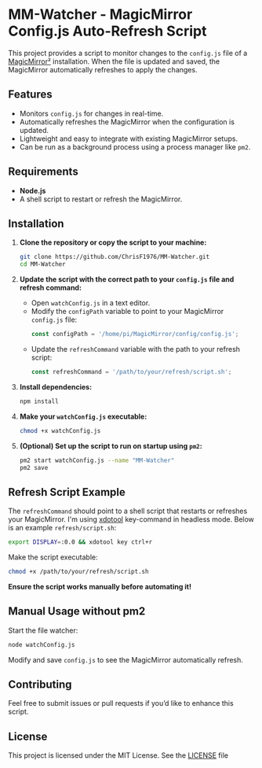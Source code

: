 # MM-Watcher - MagicMirror Config.js Auto-Refresh Script

This project provides a script to monitor changes to the `config.js` file of a [MagicMirror²](https://magicmirror.builders/) installation. When the file is updated and saved, the MagicMirror automatically refreshes to apply the changes.

## Features
- Monitors `config.js` for changes in real-time.
- Automatically refreshes the MagicMirror when the configuration is updated.
- Lightweight and easy to integrate with existing MagicMirror setups.
- Can be run as a background process using a process manager like `pm2`.

## Requirements
- **Node.js**
- A shell script to restart or refresh the MagicMirror.

## Installation

1. **Clone the repository or copy the script to your machine:**
    ```bash
    git clone https://github.com/ChrisF1976/MM-Watcher.git
    cd MM-Watcher
    ```

2. **Update the script with the correct path to your `config.js` file and refresh command:**
   - Open `watchConfig.js` in a text editor.
   - Modify the `configPath` variable to point to your MagicMirror `config.js` file:
     ```javascript
     const configPath = '/home/pi/MagicMirror/config/config.js';
     ```
   - Update the `refreshCommand` variable with the path to your refresh script:
     ```javascript
     const refreshCommand = '/path/to/your/refresh/script.sh';
     ```

3. **Install dependencies:**
    ```bash
    npm install
    ```

4. **Make your `watchConfig.js` executable:**
    ```bash
    chmod +x watchConfig.js
    ```

5. **(Optional) Set up the script to run on startup using `pm2`:**
    ```bash
    pm2 start watchConfig.js --name "MM-Watcher"
    pm2 save
    ```

## Refresh Script Example
The `refreshCommand` should point to a shell script that restarts or refreshes your MagicMirror. I'm using [xdotool](https://github.com/jordansissel/xdotool) key-command in headless mode.
Below is an example `refresh/script.sh`:

```bash
export DISPLAY=:0.0 && xdotool key ctrl+r
```
Make the script executable:
```bash
chmod +x /path/to/your/refresh/script.sh
```
**Ensure the script works manually before automating it!**

## Manual Usage without pm2
Start the file watcher:
```bash
node watchConfig.js
```
Modify and save `config.js` to see the MagicMirror automatically refresh.

## Contributing

Feel free to submit issues or pull requests if you’d like to enhance this script.

## License

This project is licensed under the MIT License. See the [LICENSE](LICENSE) file
